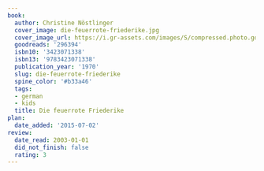 ```yaml
---
book:
  author: Christine Nöstlinger
  cover_image: die-feuerrote-friederike.jpg
  cover_image_url: https://i.gr-assets.com/images/S/compressed.photo.goodreads.com/books/1327346583l/296394._SX98_.jpg
  goodreads: '296394'
  isbn10: '3423071338'
  isbn13: '9783423071338'
  publication_year: '1970'
  slug: die-feuerrote-friederike
  spine_color: '#b33a46'
  tags:
  - german
  - kids
  title: Die feuerrote Friederike
plan:
  date_added: '2015-07-02'
review:
  date_read: 2003-01-01
  did_not_finish: false
  rating: 3
---
```

